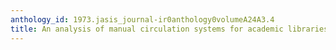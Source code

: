```yaml
---
anthology_id: 1973.jasis_journal-ir0anthology0volumeA24A3.4
title: An analysis of manual circulation systems for academic libraries
---
```

